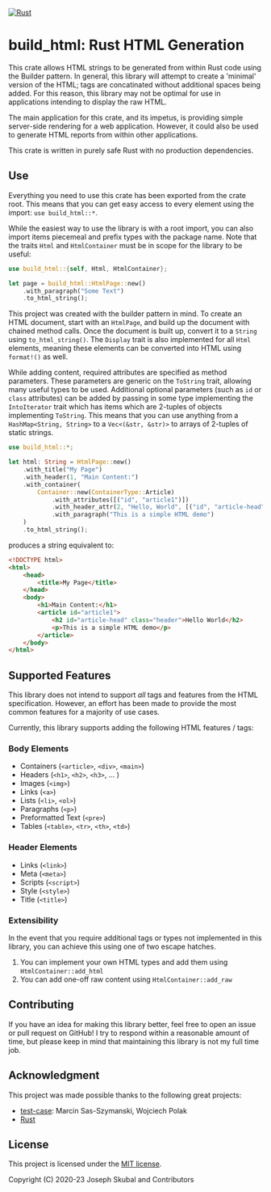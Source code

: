 [![Rust](https://github.com/skubalj/build_html/actions/workflows/rust.yml/badge.svg)](https://github.com/skubalj/build_html/actions/workflows/rust.yml)

build_html: Rust HTML Generation
==============================

This crate allows HTML strings to be generated from within Rust code using the Builder pattern.
In general, this library will attempt to create a 'minimal' version of the HTML; tags are 
concatinated without additional spaces being added. For this reason, this library may not be
optimal for use in applications intending to display the raw HTML. 

The main application for this crate, and its impetus, is providing simple server-side rendering 
for a web application. However, it could also be used to generate HTML reports from within other
applications.

This crate is written in purely safe Rust with no production dependencies.

## Use
Everything you need to use this crate has been exported from the crate root. This means that
you can get easy access to every element using the import: `use build_html::*`.

While the easiest way to use the library is with a root import, you can also import items
piecemeal and prefix types with the package name. Note that the traits `Html` and 
`HtmlContainer` must be in scope for the library to be useful: 
```rust
use build_html::{self, Html, HtmlContainer};

let page = build_html::HtmlPage::new()
    .with_paragraph("Some Text")
    .to_html_string();
```

This project was created with the builder pattern in mind. To create an HTML document, start with
an `HtmlPage`, and build up the document with chained method calls. Once the document is built up,
convert it to a `String` using `to_html_string()`. The `Display` trait is also implemented for all
`Html` elements, meaning these elements can be converted into HTML using `format!()` as well.

While adding content, required attributes are specified as method parameters. These parameters are
generic on the `ToString` trait, allowing many useful types to be used. Additional optional
parameters (such as `id` or `class` attributes) can be added by passing in some type implementing 
the `IntoIterator` trait which has items which are 2-tuples of objects implementing `ToString`. 
This means that you can use anything from a `HashMap<String, String>` to a `Vec<(&str, &str)>` to 
arrays of 2-tuples of static strings. 

```rust
use build_html::*;

let html: String = HtmlPage::new()
    .with_title("My Page")
    .with_header(1, "Main Content:")
    .with_container(
        Container::new(ContainerType::Article)
            .with_attributes([("id", "article1")])
            .with_header_attr(2, "Hello, World", [("id", "article-head"), ("class", "header")])
            .with_paragraph("This is a simple HTML demo")
    )
    .to_html_string();
```

produces a string equivalent to:

```html
<!DOCTYPE html>
<html>
    <head>
        <title>My Page</title>
    </head>
    <body>
        <h1>Main Content:</h1>
        <article id="article1">
            <h2 id="article-head" class="header">Hello World</h2>
            <p>This is a simple HTML demo</p>
        </article>
    </body>
</html>
```

## Supported Features
This library does not intend to support *all* tags and features from the HTML specification.
However, an effort has been made to provide the most common features for a majority of use cases.

Currently, this library supports adding the following HTML features / tags:

### Body Elements
* Containers (`<article>`, `<div>`, `<main>`)
* Headers (`<h1>`, `<h2>`, `<h3>`, ... )
* Images (`<img>`)
* Links (`<a>`)
* Lists (`<li>`, `<ol>`)
* Paragraphs (`<p>`)
* Preformatted Text (`<pre>`)
* Tables (`<table>`, `<tr>`, `<th>`, `<td>`)

### Header Elements
* Links (`<link>`)
* Meta (`<meta>`)
* Scripts (`<script>`)
* Style (`<style>`)
* Title (`<title>`)

### Extensibility
In the event that you require additional tags or types not implemented in this library, you
can achieve this using one of two escape hatches.
1. You can implement your own HTML types and add them using `HtmlContainer::add_html`
2. You can add one-off raw content using `HtmlContainer::add_raw`

## Contributing
If you have an idea for making this library better, feel free to open an issue or pull request on 
GitHub! I try to respond within a reasonable amount of time, but please keep in mind that
maintaining this library is not my full time job.

## Acknowledgment
This project was made possible thanks to the following great projects:
* [test-case](https://crates.io/crates/test-case): Marcin Sas-Szymanski, Wojciech Polak
* [Rust](https://rust-lang.org)

## License
This project is licensed under the [MIT license](https://mit-license.org).

Copyright (C) 2020-23 Joseph Skubal and Contributors
